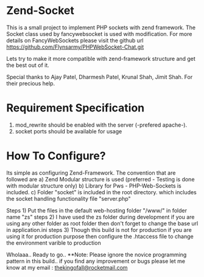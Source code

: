 Zend-Socket
===========

This is a small project to implement PHP sockets with zend framework.
The Socket class used by fancywebsocket is used with modification. For more details on FancyWebSockets please visit the github url https://github.com/Flynsarmy/PHPWebSocket-Chat.git

Lets try to make it more compatible with zend-framework structure and get the best out of it.

Special thanks to
Ajay Patel,
Dharmesh Patel,
Krunal Shah,
Jimit Shah.
For their precious help.

Requirement Specification
=========================
1) mod_rewrite should be enabled with the server (-prefered apache-).
2) socket ports should be available for usage

How To Configure?
=================
Its simple as configuring Zend-Framework.
The convention that are followed are
a) Zend Modular structure is used (preferred - Testing is done with modular structure only)
b) Library for Pws - PHP-Web-Sockets is included.
c) Folder "socket" is included in the root directory. which includes the socket handling functionality file "server.php"

Steps 1) Put the files in the default web-hosting folder "/www/" in folder name "zs"
steps 2) I have used the zs folder during development if you are using any other folder 
as root folder then don't forget to change the base url in application.ini
steps 3) Though this build is not for production if you are using it for production purpose then configure the 
.htaccess file to change the environment varible to production 


Wholaaa.. Ready to go..
**Note: Please ignore the novice programming pattern in this build.. if you find any improvement or bugs please let me know at my email : thekingofall@rocketmail.com

